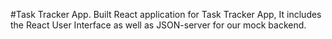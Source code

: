 #Task Tracker App.
Built React application for Task Tracker App, It includes the React User Interface as well as JSON-server for our mock backend.
